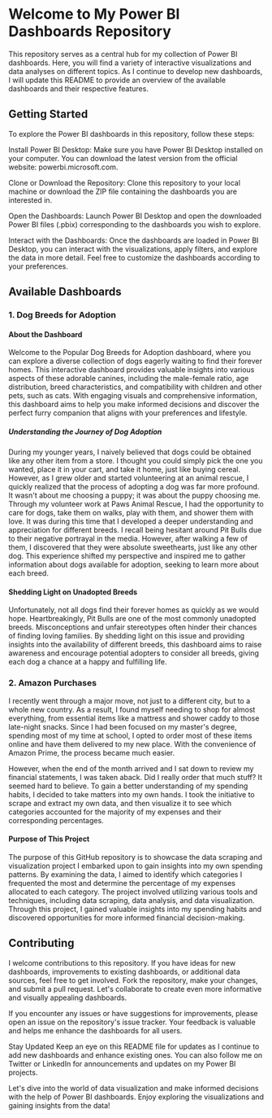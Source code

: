 # Welcome to My Power BI Dashboards Repository
This repository serves as a central hub for my collection of Power BI dashboards. Here, you will find a variety of interactive visualizations and data analyses on different topics. As I continue to develop new dashboards, I will update this README to provide an overview of the available dashboards and their respective features.

## Getting Started
To explore the Power BI dashboards in this repository, follow these steps:

Install Power BI Desktop: Make sure you have Power BI Desktop installed on your computer. You can download the latest version from the official website: powerbi.microsoft.com.

Clone or Download the Repository: Clone this repository to your local machine or download the ZIP file containing the dashboards you are interested in.

Open the Dashboards: Launch Power BI Desktop and open the downloaded Power BI files (.pbix) corresponding to the dashboards you wish to explore.

Interact with the Dashboards: Once the dashboards are loaded in Power BI Desktop, you can interact with the visualizations, apply filters, and explore the data in more detail. Feel free to customize the dashboards according to your preferences.

## Available Dashboards
### 1. Dog Breeds for Adoption
#### About the Dashboard
Welcome to the Popular Dog Breeds for Adoption dashboard, where you can explore a diverse collection of dogs eagerly waiting to find their forever homes. This interactive dashboard provides valuable insights into various aspects of these adorable canines, including the male-female ratio, age distribution, breed characteristics, and compatibility with children and other pets, such as cats. With engaging visuals and comprehensive information, this dashboard aims to help you make informed decisions and discover the perfect furry companion that aligns with your preferences and lifestyle.

##### Understanding the Journey of Dog Adoption
During my younger years, I naively believed that dogs could be obtained like any other item from a store. I thought you could simply pick the one you wanted, place it in your cart, and take it home, just like buying cereal. However, as I grew older and started volunteering at an animal rescue, I quickly realized that the process of adopting a dog was far more profound. It wasn't about me choosing a puppy; it was about the puppy choosing me.
Through my volunteer work at Paws Animal Rescue, I had the opportunity to care for dogs, take them on walks, play with them, and shower them with love. It was during this time that I developed a deeper understanding and appreciation for different breeds. I recall being hesitant around Pit Bulls due to their negative portrayal in the media. However, after walking a few of them, I discovered that they were absolute sweethearts, just like any other dog. This experience shifted my perspective and inspired me to gather information about dogs available for adoption, seeking to learn more about each breed.

#### Shedding Light on Unadopted Breeds
Unfortunately, not all dogs find their forever homes as quickly as we would hope. Heartbreakingly, Pit Bulls are one of the most commonly unadopted breeds. Misconceptions and unfair stereotypes often hinder their chances of finding loving families. By shedding light on this issue and providing insights into the availability of different breeds, this dashboard aims to raise awareness and encourage potential adopters to consider all breeds, giving each dog a chance at a happy and fulfilling life.

### 2. Amazon Purchases  
I recently went through a major move, not just to a different city, but to a whole new country. As a result, I found myself needing to shop for almost everything, from essential items like a mattress and shower caddy to those late-night snacks. Since I had been focused on my master's degree, spending most of my time at school, I opted to order most of these items online and have them delivered to my new place. With the convenience of Amazon Prime, the process became much easier.

However, when the end of the month arrived and I sat down to review my financial statements, I was taken aback. Did I really order that much stuff? It seemed hard to believe. To gain a better understanding of my spending habits, I decided to take matters into my own hands. I took the initiative to scrape and extract my own data, and then visualize it to see which categories accounted for the majority of my expenses and their corresponding percentages.

#### Purpose of This Project
The purpose of this GitHub repository is to showcase the data scraping and visualization project I embarked upon to gain insights into my own spending patterns. By examining the data, I aimed to identify which categories I frequented the most and determine the percentage of my expenses allocated to each category. The project involved utilizing various tools and techniques, including data scraping, data analysis, and data visualization. Through this project, I gained valuable insights into my spending habits and discovered opportunities for more informed financial decision-making.

## Contributing
I welcome contributions to this repository. If you have ideas for new dashboards, improvements to existing dashboards, or additional data sources, feel free to get involved. Fork the repository, make your changes, and submit a pull request. Let's collaborate to create even more informative and visually appealing dashboards.

If you encounter any issues or have suggestions for improvements, please open an issue on the repository's issue tracker. Your feedback is valuable and helps me enhance the dashboards for all users.

Stay Updated
Keep an eye on this README file for updates as I continue to add new dashboards and enhance existing ones. You can also follow me on Twitter or LinkedIn for announcements and updates on my Power BI projects.

Let's dive into the world of data visualization and make informed decisions with the help of Power BI dashboards. Enjoy exploring the visualizations and gaining insights from the data!
